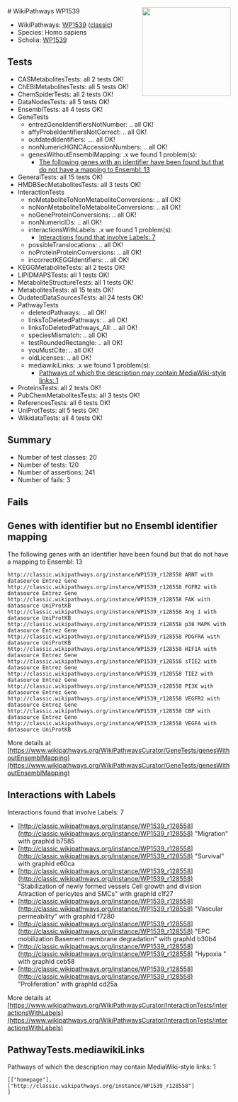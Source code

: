 <img style="float: right; width: 200px" src="https://upload.wikimedia.org/wikipedia/commons/thumb/8/83/Wplogo_with_text_500.png/640px-Wplogo_with_text_500.png" />
# WikiPathways WP1539

* WikiPathways: [WP1539](https://wikipathways.org/pathways/WP1539) ([classic](https://classic.wikipathways.org/instance/WP1539))
* Species: Homo sapiens
* Scholia: [WP1539](https://scholia.toolforge.org/wikipathways/WP1539)
## Tests
* CASMetabolitesTests: all 2 tests OK!
* ChEBIMetabolitesTests: all 5 tests OK!
* ChemSpiderTests: all 2 tests OK!
* DataNodesTests: all 5 tests OK!
* EnsemblTests: all 4 tests OK!
* GeneTests
    * entrezGeneIdentifiersNotNumber: .. all OK!
    * affyProbeIdentifiersNotCorrect: .. all OK!
    * outdatedIdentifiers: .... all OK!
    * nonNumericHGNCAccessionNumbers: .. all OK!
    * genesWithoutEnsemblMapping: .x we found 1 problem(s):
        * [The following genes with an identifier have been found but that do not have a mapping to Ensembl: 13](#c4e54310)
* GeneralTests: all 15 tests OK!
* HMDBSecMetabolitesTests: all 3 tests OK!
* InteractionTests
    * noMetaboliteToNonMetaboliteConversions: .. all OK!
    * noNonMetaboliteToMetaboliteConversions: .. all OK!
    * noGeneProteinConversions: .. all OK!
    * nonNumericIDs: .. all OK!
    * interactionsWithLabels: .x we found 1 problem(s):
        * [Interactions found that involve Labels: 7](#630d267e)
    * possibleTranslocations: .. all OK!
    * noProteinProteinConversions: .. all OK!
    * incorrectKEGGIdentifiers: .. all OK!
* KEGGMetaboliteTests: all 2 tests OK!
* LIPIDMAPSTests: all 1 tests OK!
* MetaboliteStructureTests: all 1 tests OK!
* MetabolitesTests: all 15 tests OK!
* OudatedDataSourcesTests: all 24 tests OK!
* PathwayTests
    * deletedPathways: .. all OK!
    * linksToDeletedPathways: .. all OK!
    * linksToDeletedPathways_All: .. all OK!
    * speciesMismatch: .. all OK!
    * testRoundedRectangle: .. all OK!
    * youMustCite: .. all OK!
    * oldLicenses: .. all OK!
    * mediawikiLinks: .x we found 1 problem(s):
        * [Pathways of which the description may contain MediaWiki-style links: 1](#da69cf45)
* ProteinsTests: all 2 tests OK!
* PubChemMetabolitesTests: all 3 tests OK!
* ReferencesTests: all 6 tests OK!
* UniProtTests: all 5 tests OK!
* WikidataTests: all 4 tests OK!


## Summary

* Number of test classes: 20
* Number of tests: 120
* Number of assertions: 241
* Number of fails: 3

## Fails

<a name="c4e54310" />

## Genes with identifier but no Ensembl identifier mapping

The following genes with an identifier have been found but that do not have a mapping to Ensembl: 13
```
http://classic.wikipathways.org/instance/WP1539_r128558 ARNT with datasource Entrez Gene
http://classic.wikipathways.org/instance/WP1539_r128558 FGFR2 with datasource Entrez Gene
http://classic.wikipathways.org/instance/WP1539_r128558 FAK with datasource UniProtKB
http://classic.wikipathways.org/instance/WP1539_r128558 Ang 1 with datasource UniProtKB
http://classic.wikipathways.org/instance/WP1539_r128558 p38 MAPK with datasource Entrez Gene
http://classic.wikipathways.org/instance/WP1539_r128558 PDGFRA with datasource UniProtKB
http://classic.wikipathways.org/instance/WP1539_r128558 HIF1A with datasource Entrez Gene
http://classic.wikipathways.org/instance/WP1539_r128558 sTIE2 with datasource Entrez Gene
http://classic.wikipathways.org/instance/WP1539_r128558 TIE2 with datasource Entrez Gene
http://classic.wikipathways.org/instance/WP1539_r128558 PI3K with datasource Entrez Gene
http://classic.wikipathways.org/instance/WP1539_r128558 VEGFR2 with datasource Entrez Gene
http://classic.wikipathways.org/instance/WP1539_r128558 CBP with datasource Entrez Gene
http://classic.wikipathways.org/instance/WP1539_r128558 VEGFA with datasource UniProtKB
```

More details at [https://www.wikipathways.org/WikiPathwaysCurator/GeneTests/genesWithoutEnsemblMapping](https://www.wikipathways.org/WikiPathwaysCurator/GeneTests/genesWithoutEnsemblMapping)

<a name="630d267e" />

## Interactions with Labels

Interactions found that involve Labels: 7

* [http://classic.wikipathways.org/instance/WP1539_r128558](http://classic.wikipathways.org/instance/WP1539_r128558) "Migration" with graphId b7585
* [http://classic.wikipathways.org/instance/WP1539_r128558](http://classic.wikipathways.org/instance/WP1539_r128558) "Survival" with graphId e60ca
* [http://classic.wikipathways.org/instance/WP1539_r128558](http://classic.wikipathways.org/instance/WP1539_r128558) "Stabilization of newly formed
vessels
Cell growth and division
Attraction of pericytes and SMCs" with graphId c1f27
* [http://classic.wikipathways.org/instance/WP1539_r128558](http://classic.wikipathways.org/instance/WP1539_r128558) "Vascular
permeability" with graphId f7280
* [http://classic.wikipathways.org/instance/WP1539_r128558](http://classic.wikipathways.org/instance/WP1539_r128558) "EPC mobilization
Basement membrane
degradation" with graphId b30b4
* [http://classic.wikipathways.org/instance/WP1539_r128558](http://classic.wikipathways.org/instance/WP1539_r128558) "Hypoxia " with graphId ceb58
* [http://classic.wikipathways.org/instance/WP1539_r128558](http://classic.wikipathways.org/instance/WP1539_r128558) "Proliferation" with graphId cd25a


More details at [https://www.wikipathways.org/WikiPathwaysCurator/InteractionTests/interactionsWithLabels](https://www.wikipathways.org/WikiPathwaysCurator/InteractionTests/interactionsWithLabels)

<a name="da69cf45" />

## PathwayTests.mediawikiLinks

Pathways of which the description may contain MediaWiki-style links: 1
```
[["homepage"],
["http://classic.wikipathways.org/instance/WP1539_r128558"]
]
```

